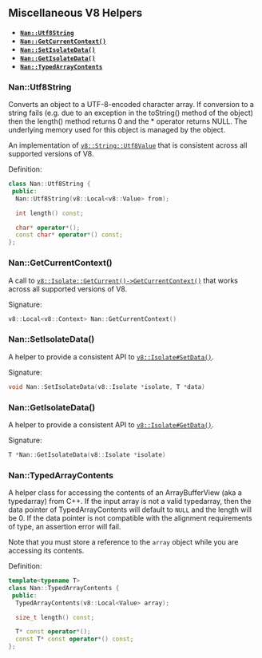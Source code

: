 
















<extoc></extoc>

## Miscellaneous V8 Helpers

 - <a href="#api_nan_utf8_string"><b><code>Nan::Utf8String</code></b></a>
 - <a href="#api_nan_get_current_context"><b><code>Nan::GetCurrentContext()</code></b></a>
 - <a href="#api_nan_set_isolate_data"><b><code>Nan::SetIsolateData()</code></b></a>
 - <a href="#api_nan_get_isolate_data"><b><code>Nan::GetIsolateData()</code></b></a>
 - <a href="#api_nan_typedarray_contents"><b><code>Nan::TypedArrayContents</code></b></a>


<a name="api_nan_utf8_string"></a>
### Nan::Utf8String

Converts an object to a UTF-8-encoded character array. If conversion to a string fails (e.g. due to an exception in the toString() method of the object) then the length() method returns 0 and the * operator returns NULL. The underlying memory used for this object is managed by the object.

An implementation of [`v8::String::Utf8Value`](https://v8docs.nodesource.com/node-8.16/d4/d1b/classv8_1_1_string_1_1_utf8_value.html) that is consistent across all supported versions of V8.

Definition:

```c++
class Nan::Utf8String {
 public:
  Nan::Utf8String(v8::Local<v8::Value> from);

  int length() const;

  char* operator*();
  const char* operator*() const;
};
```

<a name="api_nan_get_current_context"></a>
### Nan::GetCurrentContext()

A call to [`v8::Isolate::GetCurrent()->GetCurrentContext()`](https://v8docs.nodesource.com/node-8.16/d5/dda/classv8_1_1_isolate.html#a81c7a1ed7001ae2a65e89107f75fd053) that works across all supported versions of V8.

Signature:

```c++
v8::Local<v8::Context> Nan::GetCurrentContext()
```

<a name="api_nan_set_isolate_data"></a>
### Nan::SetIsolateData()

A helper to provide a consistent API to [`v8::Isolate#SetData()`](https://v8docs.nodesource.com/node-8.16/d5/dda/classv8_1_1_isolate.html#a7acadfe7965997e9c386a05f098fbe36).

Signature:

```c++
void Nan::SetIsolateData(v8::Isolate *isolate, T *data)
```


<a name="api_nan_get_isolate_data"></a>
### Nan::GetIsolateData()

A helper to provide a consistent API to [`v8::Isolate#GetData()`](https://v8docs.nodesource.com/node-8.16/d5/dda/classv8_1_1_isolate.html#aabd223436bc1100a787dadaa024c6257).

Signature:

```c++
T *Nan::GetIsolateData(v8::Isolate *isolate)
```

<a name="api_nan_typedarray_contents"></a>
### Nan::TypedArrayContents<T>

A helper class for accessing the contents of an ArrayBufferView (aka a typedarray) from C++.  If the input array is not a valid typedarray, then the data pointer of TypedArrayContents will default to `NULL` and the length will be 0.  If the data pointer is not compatible with the alignment requirements of type, an assertion error will fail.

Note that you must store a reference to the `array` object while you are accessing its contents.

Definition:

```c++
template<typename T>
class Nan::TypedArrayContents {
 public:
  TypedArrayContents(v8::Local<Value> array);

  size_t length() const;

  T* const operator*();
  const T* const operator*() const;
};
```
